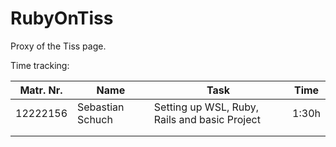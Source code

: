 # RubyOnTiss

Proxy of the Tiss page.

Time tracking:

| Matr. Nr. | Name             | Task                                          | Time  |
|-----------|------------------|-----------------------------------------------|-------|
| 12222156  | Sebastian Schuch | Setting up WSL, Ruby, Rails and basic Project | 1:30h |
|           |                  |                                               |       |
|           |                  |                                               |       |